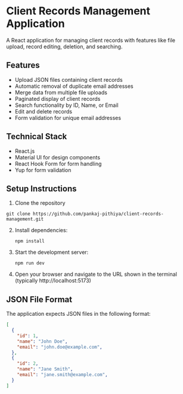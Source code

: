# Client Records Management Application

A React application for managing client records with features like file upload, record editing, deletion, and searching.

## Features

- Upload JSON files containing client records
- Automatic removal of duplicate email addresses
- Merge data from multiple file uploads
- Paginated display of client records
- Search functionality by ID, Name, or Email
- Edit and delete records
- Form validation for unique email addresses

## Technical Stack

- React.js
- Material UI for design components
- React Hook Form for form handling
- Yup for form validation

## Setup Instructions

1. Clone the repository
  ```
  git clone https://github.com/pankaj-pithiya/client-records-management.git
  ```
2. Install dependencies:
   ```
   npm install
   ```
3. Start the development server:
   ```
   npm run dev
   ```
4. Open your browser and navigate to the URL shown in the terminal (typically http://localhost:5173)

## JSON File Format

The application expects JSON files in the following format:

```json
[
  {
    "id": 1,
    "name": "John Doe",
    "email": "john.doe@example.com",
  },
  {
    "id": 2,
    "name": "Jane Smith",
    "email": "jane.smith@example.com",
  }
]
```
